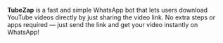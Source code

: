**TubeZap** is a fast and simple WhatsApp bot that lets users download YouTube videos directly by just sharing the video link. No extra steps or apps required — just send the link and get your video instantly on WhatsApp!
